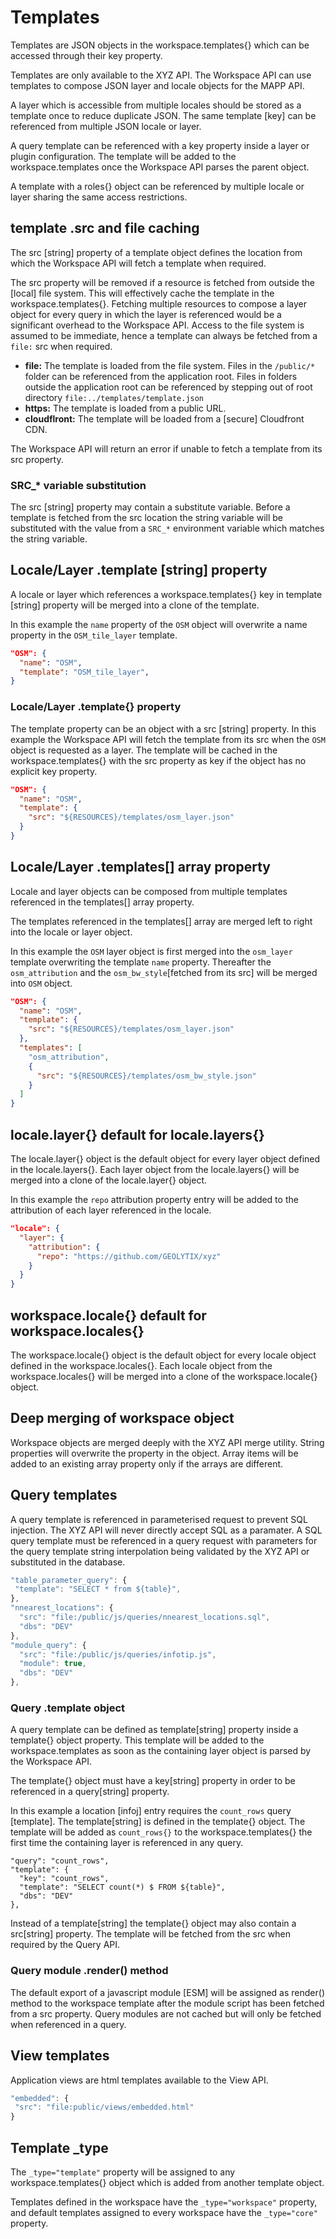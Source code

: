 # Templates

Templates are JSON objects in the workspace.templates{} which can be accessed through their key property.

Templates are only available to the XYZ API. The Workspace API can use templates to compose JSON layer and locale objects for the MAPP API.

A layer which is accessible from multiple locales should be stored as a template once to reduce duplicate JSON. The same template [key] can be referenced from multiple JSON locale or layer.

A query template can be referenced with a key property inside a layer or plugin configuration. The template will be added to the workspace.templates once the Workspace API parses the parent object.

A template with a roles{} object can be referenced by multiple locale or layer sharing the same access restrictions.

## template .src and file caching

The src [string] property of a template object defines the location from which the Workspace API will fetch a template when required.

The src property will be removed if a resource is fetched from outside the [local] file system. This will effectively cache the template in the workspace.templates{}. Fetching multiple resources to compose a layer object for every query in which the layer is referenced would be a significant overhead to the Workspace API. Access to the file system is assumed to be immediate, hence a template can always be fetched from a `file:` src when required.

- **file:** The template is loaded from the file system. Files in the `/public/*` folder can be referenced from the application root. Files in folders outside the application root can be referenced by stepping out of root directory `file:../templates/template.json`
- **https:** The template is loaded from a public URL.
- **cloudflront:** The template will be loaded from a [secure] Cloudfront CDN.

The Workspace API will return an error if unable to fetch a template from its src property.

### SRC_* variable substitution

The src [string] property may contain a substitute variable. Before a template is fetched from the src location the string variable will be substituted with the value from a `SRC_*` environment variable which matches the string variable.

## Locale/Layer .template [string] property

A locale or layer which references a workspace.templates{} key in template [string] property will be merged into a clone of the template.

In this example the `name` property of the `OSM` object will overwrite a name property in the `OSM_tile_layer` template.

```json
"OSM": {
  "name": "OSM",
  "template": "OSM_tile_layer",
}
```

### Locale/Layer .template{} property

The template property can be an object with a src [string] property. In this example the Workspace API will fetch the template from its src when the `OSM` object is requested as a layer. The template will be cached in the workspace.templates{} with the src property as key if the object has no explicit key property.

```json
"OSM": {
  "name": "OSM",
  "template": {
    "src": "${RESOURCES}/templates/osm_layer.json"
  }
}
```

## Locale/Layer .templates[] array property

Locale and layer objects can be composed from multiple templates referenced in the templates[] array property.

The templates referenced in the templates[] array are merged left to right into the locale or layer object.

In this example the `OSM` layer object is first merged into the `osm_layer` template overwriting the template `name` property. Thereafter the `osm_attribution` and the `osm_bw_style`[fetched from its src] will be merged into `OSM` object.

```json
"OSM": {
  "name": "OSM",
  "template": {
    "src": "${RESOURCES}/templates/osm_layer.json"
  },
  "templates": [
    "osm_attribution",
    {
      "src": "${RESOURCES}/templates/osm_bw_style.json"
    }
  ]
}
```

## locale.layer{} default for locale.layers{}

The locale.layer{} object is the default object for every layer object defined in the locale.layers{}. Each layer object from the locale.layers{} will be merged into a clone of the locale.layer{} object.

In this example the `repo` attribution property entry will be added to the attribution of each layer referenced in the locale.
```json
"locale": {
  "layer": {
    "attribution": {
      "repo": "https://github.com/GEOLYTIX/xyz"
    }
  }
}
```

## workspace.locale{} default for workspace.locales{}

The workspace.locale{} object is the default object for every locale object defined in the workspace.locales{}. Each locale object from the workspace.locales{} will be merged into a clone of the workspace.locale{} object.

## Deep merging of workspace object

Workspace objects are merged deeply with the XYZ API merge utility. String properties will overwrite the property in the object. Array items will be added to an existing array property only if the arrays are different.

## Query templates

A query template is referenced in parameterised request to prevent SQL injection. The XYZ API will never directly accept SQL as a paramater. A SQL query template must be referenced in a query request with parameters for the query template string interpolation being validated by the XYZ API or substituted in the database.

```js
"table_parameter_query": {
 "template": "SELECT * from ${table}",
},
"nnearest_locations": {
  "src": "file:/public/js/queries/nnearest_locations.sql",
  "dbs": "DEV"
},
"module_query": {
  "src": "file:/public/js/queries/infotip.js",
  "module": true,
  "dbs": "DEV"
},
```

### Query .template object

A query template can be defined as template[string] property inside a template{} object property. This template will be added to the workspace.templates as soon as the containing layer object is parsed by the Workspace API.

The template{} object must have a key[string] property in order to be referenced in a query[string] property.

In this example a location [infoj] entry requires the `count_rows` query [template]. The template[string] is defined in the template{} object. The template will be added as `count_rows{}` to the workspace.templates{} the first time the containing layer is referenced in any query.

```
"query": "count_rows",
"template": {
  "key": "count_rows",
  "template": "SELECT count(*) $ FROM ${table}",
  "dbs": "DEV"
},
```

Instead of a template[string] the template{} object may also contain a src[string] property. The template will be fetched from the src when required by the Query API.

### Query module .render() method

The default export of a javascript module [ESM] will be assigned as render() method to the workspace template after the module script has been fetched from a src property. Query modules are not cached but will only be fetched when referenced in a query.

## View templates

Application views are html templates available to the View API.

```js
"embedded": {
 "src": "file:public/views/embedded.html"
}
```

## Template _type
The `_type="template"` property will be assigned to any workspace.templates{} object which is added from another template object.

Templates defined in the workspace have the `_type="workspace"` property, and default templates assigned to every workspace have the `_type="core"` property.